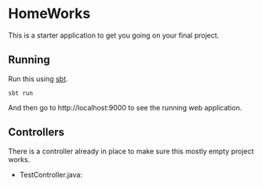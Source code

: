 # HomeWorks

This is a starter application to get you going on your final project.

## Running

Run this using [sbt](http://www.scala-sbt.org/).  

```
sbt run
```

And then go to http://localhost:9000 to see the running web application.

## Controllers

There is a controller already in place to make sure this mostly empty project works.

- TestController.java:

